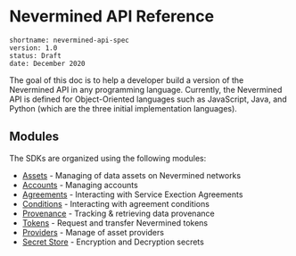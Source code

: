 # Nevermined API Reference

```
shortname: nevermined-api-spec
version: 1.0
status: Draft
date: December 2020
```

The goal of this doc is to help a developer build a version of the Nevermined API in any programming language.
Currently, the Nevermined API is defined for Object-Oriented languages such as JavaScript, Java, and Python (which are the three initial implementation languages).

## Modules

The SDKs are organized using the following modules:

* [Assets](Assets.md) - Managing of data assets on Nevermined networks
* [Accounts](Accounts.md) - Managing accounts
* [Agreements](Agreements.md) - Interacting with Service Exection Agreements
* [Conditions](Conditions.md) - Interacting with agreement conditions
* [Provenance](Provenance.md) - Tracking & retrieving data provenance
* [Tokens](Tokens.md) - Request and transfer Nevermined tokens
* [Providers](Providers.md) - Manage of asset providers
* [Secret Store](Secret-Store.md) - Encryption and Decryption secrets
